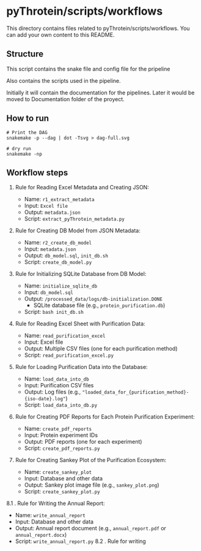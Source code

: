 # pyThrotein/scripts/workflows

This directory contains files related to pyThrotein/scripts/workflows.
You can add your own content to this README.

## Structure

This script contains the snake file and config file for the pripeline

Also contains the scripts used in the pipeline.

Initially it will contain the documentation for the pipelines. Later it would be moved to Documentation folder of the proyect.



## How to run


```
# Print the DAG
snakemake -p --dag | dot -Tsvg > dag-full.svg
```

```
# dry run
snakemake -np
```

## Workflow steps

1. Rule for Reading Excel Metadata and Creating JSON:
   - Name: `r1_extract_metadata`
   - Input: `Excel file`
   - Output: `metadata.json`
   - Script: `extract_pyThrotein_metadata.py`

2. Rule for Creating DB Model from JSON Metadata:
   - Name: `r2_create_db_model`
   - Input: `metadata.json`
   - Output: `db_model.sql`, `init_db.sh`
   - Script: `create_db_model.py`

3. Rule for Initializing SQLite Database from DB Model:
   - Name: `initialize_sqlite_db`
   - Input: `db_model.sql`
   - Output: `/processed_data/logs/db-initialization.DONE`
      - <also> SQLite database file (e.g., `protein_purification.db`)
   - Script: `bash init_db.sh`

4. Rule for Reading Excel Sheet with Purification Data:
   - Name: `read_purification_excel`
   - Input: Excel file
   - Output: Multiple CSV files (one for each purification method)
   - Script: `read_purification_excel.py`

5. Rule for Loading Purification Data into the Database:
   - Name: `load_data_into_db`
   - Input: Purification CSV files
   - Output: Log files (e.g., `"loaded_data_for_{purification_method}-{iso-date}.log"`)
   - Script: `load_data_into_db.py`

6. Rule for Creating PDF Reports for Each Protein Purification Experiment:
   - Name: `create_pdf_reports`
   - Input: Protein experiment IDs
   - Output: PDF reports (one for each experiment)
   - Script: `create_pdf_reports.py`

7. Rule for Creating Sankey Plot of the Purification Ecosystem:
   - Name: `create_sankey_plot`
   - Input: Database and other data
   - Output: Sankey plot image file (e.g., `sankey_plot.png`)
   - Script: `create_sankey_plot.py`

8.1 . Rule for Writing the Annual Report:
   - Name: `write_annual_report`
   - Input: Database and other data
   - Output: Annual report document (e.g., `annual_report.pdf` or `annual_report.docx`)
   - Script: `write_annual_report.py`
8.2 . Rule for writing